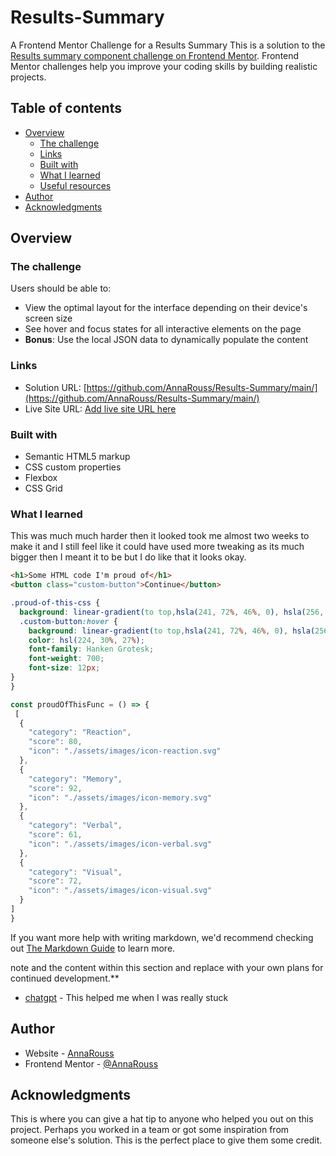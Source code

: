 # Results-Summary
A Frontend Mentor Challenge for a Results Summary 
This is a solution to the [Results summary component challenge on Frontend Mentor](https://www.frontendmentor.io/challenges/results-summary-component-CE_K6s0maV). Frontend Mentor challenges help you improve your coding skills by building realistic projects. 

## Table of contents

- [Overview](#overview)
  - [The challenge](#the-challenge)
  - [Links](#links)
  - [Built with](#built-with)
  - [What I learned](#what-i-learned)
  - [Useful resources](#useful-resources)
- [Author](#author)
- [Acknowledgments](#acknowledgments)



## Overview

### The challenge

Users should be able to:

- View the optimal layout for the interface depending on their device's screen size
- See hover and focus states for all interactive elements on the page
- **Bonus**: Use the local JSON data to dynamically populate the content




### Links

- Solution URL: [https://github.com/AnnaRouss/Results-Summary/main/](https://github.com/AnnaRouss/Results-Summary/main/)
- Live Site URL: [Add live site URL here](https://your-live-site-url.com)



### Built with

- Semantic HTML5 markup
- CSS custom properties
- Flexbox
- CSS Grid



### What I learned

This was much much harder then it looked took me almost two weeks to make it and I still feel like it could have used more tweaking as its much bigger then I meant it to be but I do like that it looks okay.

```html
<h1>Some HTML code I'm proud of</h1>
<button class="custom-button">Continue</button>
```
```css
.proud-of-this-css {
  background: linear-gradient(to top,hsla(241, 72%, 46%, 0), hsla(256, 72%, 46%, 1));
  .custom-button:hover {
    background: linear-gradient(to top,hsla(241, 72%, 46%, 0), hsla(256, 72%, 46%, 1));
    color: hsl(224, 30%, 27%);
    font-family: Hanken Grotesk;
    font-weight: 700;
    font-size: 12px;
}
}
```
```js
const proudOfThisFunc = () => {
 [
  {
    "category": "Reaction",
    "score": 80,
    "icon": "./assets/images/icon-reaction.svg"
  },
  {
    "category": "Memory",
    "score": 92,
    "icon": "./assets/images/icon-memory.svg"
  },
  {
    "category": "Verbal",
    "score": 61,
    "icon": "./assets/images/icon-verbal.svg"
  },
  {
    "category": "Visual",
    "score": 72,
    "icon": "./assets/images/icon-visual.svg"
  }
]
}
```

If you want more help with writing markdown, we'd recommend checking out [The Markdown Guide](https://www.markdownguide.org/) to learn more.

 note and the content within this section and replace with your own plans for continued development.**


- [chatgpt](https://chatgpt.com/) - This helped me when I was really stuck




## Author

- Website - [AnnaRouss](https://github.com/AnnaRouss)
- Frontend Mentor - [@AnnaRouss](https://www.frontendmentor.io/profile/AnnaRouss)


## Acknowledgments

This is where you can give a hat tip to anyone who helped you out on this project. Perhaps you worked in a team or got some inspiration from someone else's solution. This is the perfect place to give them some credit.

